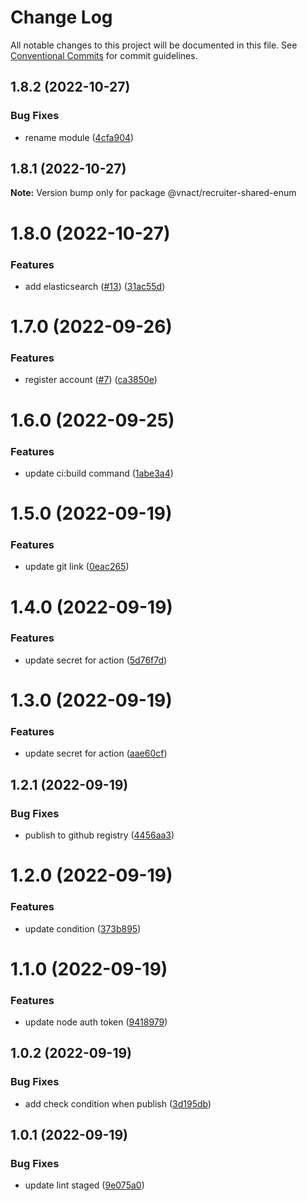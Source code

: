 # Change Log

All notable changes to this project will be documented in this file.
See [Conventional Commits](https://conventionalcommits.org) for commit guidelines.

## 1.8.2 (2022-10-27)

### Bug Fixes

- rename module ([4cfa904](https://github.com/vnact/recruiter-portal-backend/commit/4cfa904e79f8e106178ce600a34478789d366eb6))

## 1.8.1 (2022-10-27)

**Note:** Version bump only for package @vnact/recruiter-shared-enum

# 1.8.0 (2022-10-27)

### Features

- add elasticsearch ([#13](https://github.com/vnact/recruiter-portal-backend/issues/13)) ([31ac55d](https://github.com/vnact/recruiter-portal-backend/commit/31ac55d5dccf57bad8c8bb0382c5fd7892076ba6))

# 1.7.0 (2022-09-26)

### Features

- register account ([#7](https://github.com/vnact/recruiter-portal-backend/issues/7)) ([ca3850e](https://github.com/vnact/recruiter-portal-backend/commit/ca3850e069b95c6606996b0329451962d55bbb38))

# 1.6.0 (2022-09-25)

### Features

- update ci:build command ([1abe3a4](https://github.com/vnact/recruiter-portal-backend/commit/1abe3a4f91ada080bfd4f0f000f6cd84e4f84ac9))

# 1.5.0 (2022-09-19)

### Features

- update git link ([0eac265](https://github.com/vnact/recruiter-portal-backend/commit/0eac2655fc4cc515611af02704570fae64dd0659))

# 1.4.0 (2022-09-19)

### Features

- update secret for action ([5d76f7d](https://github.com/vnact/recruiter-portal-backend/commit/5d76f7d9a6970cfedaae30c04a5bd563efcf84ca))

# 1.3.0 (2022-09-19)

### Features

- update secret for action ([aae60cf](https://github.com/vnact/recruiter-portal-backend/commit/aae60cfff0e11817b81100ca85233a11c04867f2))

## 1.2.1 (2022-09-19)

### Bug Fixes

- publish to github registry ([4456aa3](https://github.com/vnact/recruiter-portal-backend/commit/4456aa36de9ad02447b3b209d83185c26080613d))

# 1.2.0 (2022-09-19)

### Features

- update condition ([373b895](https://github.com/vnact/recruiter-portal-backend/commit/373b895ecec57327441d347b92ba39bf141827cf))

# 1.1.0 (2022-09-19)

### Features

- update node auth token ([9418979](https://github.com/vnact/recruiter-portal-backend/commit/941897969656d838bc796857c3bf2f7b8c47127a))

## 1.0.2 (2022-09-19)

### Bug Fixes

- add check condition when publish ([3d195db](https://github.com/vnact/recruiter-portal-backend/commit/3d195db5bd44a7ca8988d3d7bb90aaa7645167dd))

## 1.0.1 (2022-09-19)

### Bug Fixes

- update lint staged ([9e075a0](https://github.com/vnact/recruiter-portal-backend/commit/9e075a0a598dbb8a7c5e7ed3cd721172cbac9cda))
